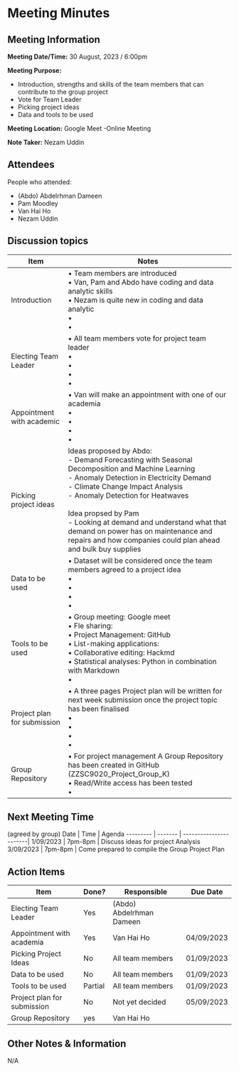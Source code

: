 # Meeting Minutes
## Meeting Information
**Meeting Date/Time:** 30 August, 2023 / 6:00pm
  
**Meeting Purpose:**
- Introduction, strengths and skills of the team members that can contribute to the group project
- Vote for Team Leader
- Picking project ideas
- Data and tools to be used
   
**Meeting Location:** Google Meet -Online Meeting

**Note Taker:** Nezam Uddin  

## Attendees
People who attended:
- (Abdo) Abdelrhman Dameen
- Pam Moodley
- Van Hai Ho
- Nezam Uddin

## Discussion topics

Item | Notes | 
---- | ----
Introduction | • Team members  are introduced<br>• Van, Pam and Abdo have coding and data analytic skills<br>• Nezam is quite new in coding and data analytic<br>• <br>• 
Electing Team Leader | • All team members vote for project team leader<br>• <br>• <br>• <br>•
Appointment with academic | • Van will make an appointment with one of our academia<br>• <br>• <br>• <br>• 
Picking project ideas | Ideas proposed by Abdo: <br>- Demand Forecasting with Seasonal Decomposition and Machine Learning<br> - Anomaly Detection in Electricity Demand<br>- Climate Change Impact Analysis<br>- Anomaly Detection for Heatwaves<br><br>Idea propsed by Pam <br>-  Looking at demand and understand what that demand on power has on maintenance and repairs and how companies could plan ahead and bulk buy supplies
Data to be used | • Dataset will be considered once the team members agreed to a project idea <br>• <br>• <br>• <br>• 
Tools to be used | • Group meeting: Google meet<br>• Fle sharing:<br>• Project Management: GitHub<br>• List-making applications:<br>• Collaborative editing: Hackmd<br>• Statistical analyses: Python in combination with Markdown<br>• 
Project plan for submission | • A three pages Project plan will be written for next week submission once the project topic has been finalised<br>• <br>• <br>• <br>• 
Group Repository  | • For project management A Group Repository has been created in GitHub (ZZSC9020_Project_Group_K) <br>• Read/Write access has been tested<br>• 

## Next Meeting Time
(agreed by group)
Date      | Time    | Agenda
--------- | ------- | -----------------------|
1/09/2023 | 7pm-8pm | Discuss ideas for project Analysis
3/09/2023 | 7pm-8pm | Come prepared to compile the Group Project Plan


## Action Items
| Item | Done? | Responsible | Due Date |
| ---- | ---- | ---- | ---- |
| Electing Team Leader | Yes | (Abdo) Abdelrhman Dameen |  |
| Appointment with academia | Yes | Van Hai Ho | 04/09/2023 |
| Picking Project Ideas | No | All team members | 01/09/2023 |
| Data to be used | No | All team members | 01/09/2023 |
| Tools to be used | Partial | All team members | 01/09/2023 |
| Project plan for submission | No | Not yet decided | 05/09/2023 |
| Group Repository | yes | Van Hai Ho |  |

## Other Notes & Information
N/A